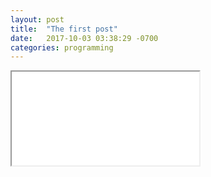 ```yaml
---
layout: post
title:  "The first post"
date:   2017-10-03 03:38:29 -0700
categories: programming
---
```


<iframe src="/static/sd-real-estate.html">
	
</iframe>